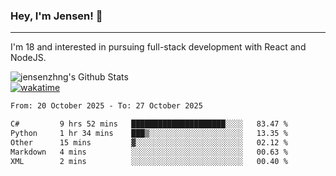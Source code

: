 ### Hey, I'm Jensen! 👋

---

I'm 18 and interested in pursuing full-stack development with React and NodeJS.

![jensenzhng's Github Stats](https://github-readme-stats.vercel.app/api?username=jensenzhng&theme=dark&show_icons=true&count_private=true)
<br />
[![wakatime](https://wakatime.com/badge/user/cbfc263d-3611-4e36-8278-8fad45fe3f62.svg)](https://wakatime.com/@cbfc263d-3611-4e36-8278-8fad45fe3f62)

<!--START_SECTION:waka-->

```txt
From: 20 October 2025 - To: 27 October 2025

C#         9 hrs 52 mins   █████████████████████░░░░   83.47 %
Python     1 hr 34 mins    ███▒░░░░░░░░░░░░░░░░░░░░░   13.35 %
Other      15 mins         ▓░░░░░░░░░░░░░░░░░░░░░░░░   02.12 %
Markdown   4 mins          ░░░░░░░░░░░░░░░░░░░░░░░░░   00.63 %
XML        2 mins          ░░░░░░░░░░░░░░░░░░░░░░░░░   00.40 %
```

<!--END_SECTION:waka-->
